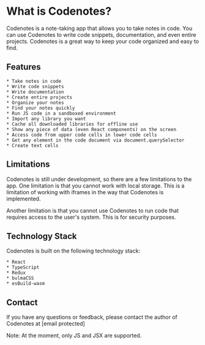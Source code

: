 # What is Codenotes?

Codenotes is a note-taking app that allows you to take notes in code. You can use Codenotes to write code snippets, documentation, and even entire projects. Codenotes is a great way to keep your code organized and easy to find.

## Features

    * Take notes in code
    * Write code snippets
    * Write documentation
    * Create entire projects
    * Organize your notes
    * Find your notes quickly
    * Run JS code in a sandboxed environment
    * Import any library you want
    * Cache all downloaded libraries for offline use
    * Show any piece of data (even React components) on the screen
    * Access code from upper code cells in lower code cells
    * Get any element in the code document via document.querySelector
    * Create text cells

## Limitations

Codenotes is still under development, so there are a few limitations to the app. One limitation is that you cannot work with local storage. This is a limitation of working with iframes in the way that Codenotes is implemented.

Another limitation is that you cannot use Codenotes to run code that requires access to the user's system. This is for security purposes.

## Technology Stack

Codenotes is built on the following technology stack:

    * React
    * TypeScript
    * Redux
    * bulmaCSS
    * esBuild-wasm

## Contact

If you have any questions or feedback, please contact the author of Codenotes at [email protected]

Note: At the moment, only JS and JSX are supported.
